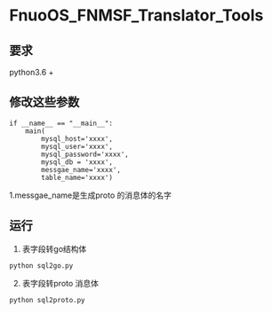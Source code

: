 # FnuoOS_FNMSF_Translator_Tools

## 要求
python3.6 +

## 修改这些参数
```
if __name__ == "__main__":
    main(
        mysql_host='xxxx',
        mysql_user='xxxx',
        mysql_password='xxxx',
        mysql_db = 'xxxx',
        messgae_name='xxxx',
        table_name='xxxx')
```
1.messgae_name是生成proto 的消息体的名字

## 运行
1. 表字段转go结构体
```
python sql2go.py
```
2. 表字段转proto 消息体
```
python sql2proto.py
```
